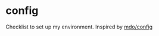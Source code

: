 # config
Checklist to set up my environment. Inspired by [mdo/config](https://github.com/srimajji/config.git)


